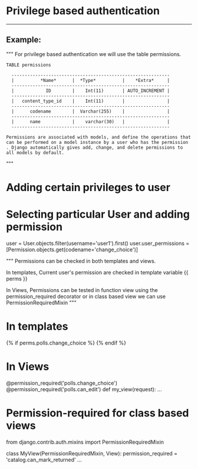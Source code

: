 # Privilege based authentication
-------

## Example:

  """
    For privilege based authentication we will use the table permissions.

    TABLE permissions
    
      ------------------------------------------------------------
      |          *Name*      |  *Type*          |    *Extra*     |
      ------------------------------------------------------------
      |            ID        |    Int(11)       | AUTO_INCREMENT |
      ------------------------------------------------------------
      |   content_type_id    |    Int(11)       |                |
      ------------------------------------------------------------
      |      codename        |  Varchar(255)    |                |
      ------------------------------------------------------------
      |      name            |    varchar(30)   |                |
      ------------------------------------------------------------

    Permissions are associated with models, and define the operations that can be performed on a model instance by a user who has the permission . Django automatically gives add, change, and delete permissions to all models by default.
  """

  # Adding certain privileges to user

  # Selecting particular User and adding permission
  user = User.objects.filter(username='user1').first()
  user.user_permissions = [Permission.objects.get(codename='change_choice')]

  """
  Permissions can be checked in both templates and views.
  
  In templates, Current user's permission are checked in template variable {{ perms }}

  In Views, Permissions can be tested in function view using the permission_required decorator or in class based view we can use PermissionRequiredMixin
  """
  
  # In templates

  {% if perms.polls.change_choice %}
    <!-- Add appropriate code. -->
  {% endif %}

  # In Views 
  @permission_required('polls.change_choice')
  @permission_required('polls.can_edit')
  def my_view(request):
    ...

  # Permission-required for class based views

  from django.contrib.auth.mixins import PermissionRequiredMixin

  class MyView(PermissionRequiredMixin, View):
      permission_required = 'catalog.can_mark_returned'
      ...
